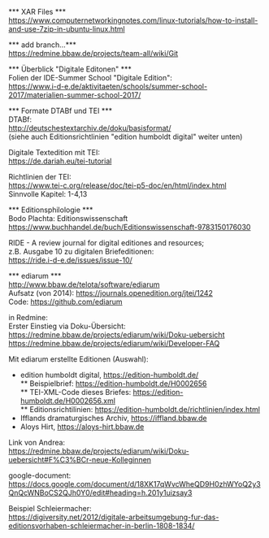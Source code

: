 *** XAR Files ***  
https://www.computernetworkingnotes.com/linux-tutorials/how-to-install-and-use-7zip-in-ubuntu-linux.html


*** add branch...***   
https://redmine.bbaw.de/projects/team-all/wiki/Git


*** Überblick "Digitale Editonen" ***   
Folien der IDE-Summer School "Digitale Edition":    
https://www.i-d-e.de/aktivitaeten/schools/summer-school-2017/materialien-summer-school-2017/    

*** Formate DTABf und TEI ***   
DTABf:      
http://deutschestextarchiv.de/doku/basisformat/   
(siehe auch Editionsrichtlinien "edition humboldt digital" weiter unten)    

Digitale Textedition mit TEI:   
https://de.dariah.eu/tei-tutorial   

Richtlinien der TEI:    
https://www.tei-c.org/release/doc/tei-p5-doc/en/html/index.html   
Sinnvolle Kapitel: 1-4,13   
  
*** Editionsphilologie ***    
Bodo Plachta: Editionswissenschaft    
https://www.buchhandel.de/buch/Editionswissenschaft-9783150176030   

RIDE - A review journal for digital editiones and resources;    
z.B. Ausgabe 10 zu digitalen Briefeditionen:    
https://ride.i-d-e.de/issues/issue-10/    

*** ediarum ***   
http://www.bbaw.de/telota/software/ediarum    
Aufsatz (von 2014): https://journals.openedition.org/jtei/1242    
Code: https://github.com/ediarum    

in Redmine:   
Erster Einstieg via Doku-Übersicht:   
https://redmine.bbaw.de/projects/ediarum/wiki/Doku-uebersicht   
https://redmine.bbaw.de/projects/ediarum/wiki/Developer-FAQ   

Mit ediarum erstellte Editionen (Auswahl):    
* edition humboldt digital, https://edition-humboldt.de/    
** Beispielbrief: https://edition-humboldt.de/H0002656      
** TEI-XML-Code dieses Briefes: https://edition-humboldt.de/H0002656.xml    
** Editionsrichtilinien: https://edition-humboldt.de/richtlinien/index.html   
* Ifflands dramaturgisches Archiv, https://iffland.bbaw.de    
* Aloys Hirt, https://aloys-hirt.bbaw.de    

Link von Andrea:    
https://redmine.bbaw.de/projects/ediarum/wiki/Doku-uebersicht#F%C3%BCr-neue-Kolleginnen

google-document:    
https://docs.google.com/document/d/18XK17qWvcWheQD9H0zhWYoQ2y3QnQcWNBoCS2QJh0Y0/edit#heading=h.201y1uizsay3   

Beispiel Schleiermacher:        
https://digiversity.net/2012/digitale-arbeitsumgebung-fur-das-editionsvorhaben-schleiermacher-in-berlin-1808-1834/        
